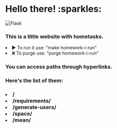 <h1>Hello there! :sparkles:</h1>

![Flask](https://img.shields.io/badge/Flask-checking-orange)

<h3>This is a little website with hometasks.</h3>
<li>▶️ To run it use: "make homework-i-run"</li>
<li>❌ To purge use: "purge homework-i-run"</li>

<h3>You can access paths through hyperlinks.</h3>
<h3>Here's the list of them:<h3>
<li>/</li>
<li>/requirements/</li>
<li>/generate-users/<int:amount></li>
<li>/space/</li>
<li>/mean/</li>
